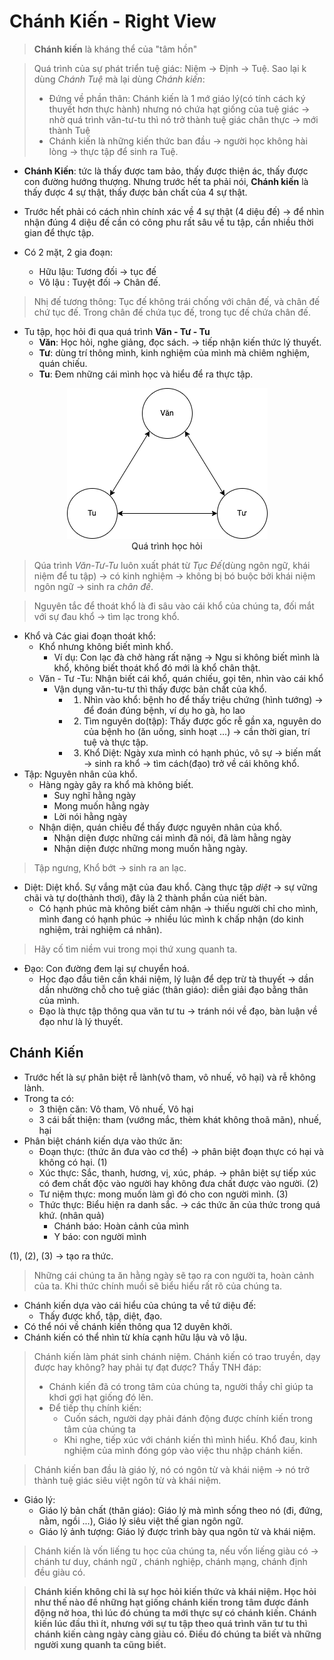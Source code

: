 # Chánh Kiến - Right View
> **Chánh kiến** là kháng thể của "tâm hồn"


> Quá trình của sự phát triển tuệ giác: Niệm $\to$ Định $\to$ Tuệ.
> Sao lại k dùng *Chánh Tuệ* mà lại dùng *Chánh kiến*: 
>   + Đứng về phần thân: Chánh kiến là 1 mớ giáo lý(có tính cách ký thuyết hơn thực hành) nhưng nó chứa hạt giống của tuệ giác $\to$ nhờ quá trình văn-tư-tu thì nó trở thành tuệ giác chân thực $\to$ mới thành Tuệ
>   +  Chánh kiến là những kiến thức ban đầu $\to$ người học không hài lòng $\to$ thực tập để sinh ra Tuệ.
> 
  

+ **Chánh Kiến**: tức là thấy được tam bảo, thấy được thiện ác, thấy được con đường hướng thượng. Nhưng trước hết ta phải nói, **Chánh kiến** là thấy được 4 sự thật, thấy được bản chất của 4 sự thật.

+ Trước hết phải có cách nhìn chính xác về 4 sự thật (4 diệu đế) $\to$  để nhìn nhận đúng 4 diệu đế cần có công phu rất sâu về tu tập, cần nhiều thời gian để thực tập.

+ Có 2 mặt, 2 gia đoạn:
  + Hữu lậu: Tương đối $\to$ tục đế 
  + Vô lậu : Tuyệt đối $\to$ Chân đế.

> Nhị đế tương thông: Tục đế không trái chống với chân đế, và chân đế chứ tục đế.
> Trong chân đế chứa tục đế, trong tục đế chứa chân đế. 
+ Tu tập, học hỏi đi qua quá trình **Văn - Tư - Tu**
  + **Văn**: Học hỏi, nghe giảng, đọc sách. $\to$ tiếp nhận kiến thức lý thuyết. 
  + **Tư**: dùng trí thông mình, kinh nghiệm của mình mà chiêm nghiệm, quán chiếu. 
  + **Tu**: Đem những cái mình học và hiểu để ra thực tập. 

<div style='text-align:center'>
<img src = '../../../../Media/buddha/learning_flow.png'>
<figcaption> Quá trình học hỏi </figcaption>
</div>

> Qúa trình *Văn-Tư-Tu* luôn xuất phát từ *Tục Đế*(dùng ngôn ngữ, khái niệm để tu tập) $\to$ có kinh nghiệm $\to$ không bị bó buộc bởi khái niệm ngôn ngữ $\to$ sinh ra *chân đế*. 

> Nguyên tắc để thoát khổ là đi sâu vào cái khổ của chúng ta, đối mắt với sự đau khổ $\to$ tìm lạc trong khổ. 

+ Khổ và Các giai đoạn thoát khổ:
  + Khổ nhưng không biết mình khổ.
    + Ví dụ: Con lạc đà chở hàng rất nặng $\to$ Ngu si không biết mình là khổ, không biết thoát khổ đó mới là khổ chân thật.
  + Văn - Tư -Tu: Nhận biết cái khổ, quán chiếu, gọi tên, nhìn vào cái khổ
    + Vận dụng văn-tu-tư thì thấy được bản chất của khổ.
      + 1. Nhìn vào khổ: bệnh ho để thấy triệu chứng (hình tướng) $\to$ để đoán đúng bệnh, ví dụ ho gà, ho lao
      + 2. Tìm nguyên do(tập): Thấy được gốc rễ gần xa, nguyên do của bệnh ho  (ăn uống, sinh hoạt ...) $\to$ cần thời gian, trí tuệ và thực tập.
      + 3. Khổ Diệt: Ngày xưa mình có hạnh phúc, vô sự $\to$ biến mất $\to$ sinh ra khổ $\to$ tìm cách(đạo) trở về cái không khổ. 
+ Tập: Nguyên nhân của khổ. 
  + Hàng ngày gây ra khổ mà không biết.
    + Suy nghĩ hằng ngày
    + Mong muốn hằng ngày
    + Lời nói hằng ngày 
  + Nhận diện, quán chiều để thấy được nguyên nhân của khổ. 
    + Nhận diện được những cái mình đã nói, đã làm hằng ngày 
    + Nhận diện được những mong muốn hằng ngày. 
> Tập ngưng, Khổ bớt $\to$ sinh ra an lạc. 
+ Diệt: Diệt khổ. Sự vắng mặt của đau khổ. Càng thực tập *diệt* $\to$ sự vững chãi và tự do(thảnh thơi), đây là 2 thành phần của niết bàn.  
  + Có hạnh phúc mà không biết cảm nhận $\to$ thiếu người chỉ cho mình, mình đang có hạnh phúc $\to$ nhiều lúc mình k chấp nhận (do kinh nghiệm, trải nghiệm cá nhân).
> Hãy cố tìm niềm vui trong mọi thứ xung quanh ta. 
+ Đạo: Con đường đem lại sự chuyển hoá. 
  + Học đạo đầu tiên cần khái niệm, lý luận để dẹp trừ tà thuyết $\to$ dần dần nhường chỗ cho tuệ giác (thân giáo): diễn giải đạo bằng thân của mình. 
  + Đạo là thực tập thông qua văn tư tu $\to$ tránh nói về đạo, bàn luận về đạo như là lý thuyết. 

## Chánh Kiến
+ Trước hết là sự phân biệt rễ lành(vô tham, vô nhuế, vô hại) và rễ không lành.
+ Trong ta có:
  + 3 thiện căn: Vô tham, Vô nhuế, Vô hại
  + 3 cái bất thiện: tham (vướng mắc, thèm khát không thoã mãn), nhuế, hại
+ Phân biệt chánh  kiến dựa vào thức ăn:
  + Đoạn thực: (thức ăn đưa vào cơ thể) $\to$ phân biệt đoạn thực có hại và không có hại. (1)
  + Xúc thực: Sắc, thanh, hương, vị, xúc, pháp. $\to$ phân biệt sự tiếp xúc có đem chất độc vào người hay không đưa chất được vào người. (2)
  + Tư niệm thực: mong muốn làm gì đó cho con người mình. (3)
  + Thức thực: Biểu hiện ra danh sắc. $\to$ các thức ăn của thức trong quá khứ. (nhân quả)
    + Chánh báo: Hoàn cảnh của mình
    + Y báo: con người mình 

(1), (2), (3) $\to$ tạo ra thức. 
> Những cái chúng ta ăn hằng ngày sẽ tạo ra con người ta, hoàn cảnh của ta. Khi thức chính muồi sẽ biểu hiểu rất rõ của chúng ta. 

+ Chánh kiến dựa vào cái hiểu của chúng ta về tứ diệu đế:
  + Thấy được khổ, tập, diệt, đạo.
+ Có thể nói về chánh kiến thông qua 12 duyên khởi.
+ Chánh kiến có thể nhìn từ khía cạnh hữu lậu và vô lậu. 

> Chánh kiến làm phát sinh chánh niệm. 
> Chánh kiến có trao truyền, dạy được hay không? hay phải tự đạt được?
> Thầy TNH đáp:
>   + Chánh kiến đã có trong tâm của chúng ta, người thầy chỉ giúp ta khơi gợi hạt giống đó lên.
>   + Để tiếp thụ chính kiến:
>     + Cuốn sách, người dạy phải đánh động được chính kiến trong tâm của chúng ta
>     + Khi nghe, tiếp xúc với chánh kiến thì mình hiểu. Khổ đau, kinh nghiệm của mình đóng góp vào việc thu nhập chánh kiến.

> Chánh kiến ban đầu là giáo lý, nó có ngôn từ và khái niệm $\to$ nó trở thành tuệ giác siêu việt ngôn từ và khái niệm.

+ Giáo lý:
  + Giáo lý bản chất (thân giáo): Giáo lý mà mình sống theo nó (đi, đứng, nằm, ngồi ...), Giáo lý siêu việt thế gian ngôn ngữ. 
  + Giáo lý ảnh tượng: Giáo lý được trình bày qua ngôn từ và khái niệm. 
> Chánh kiến là vốn liếng tu học của chúng ta, nếu vốn liếng giàu có $\to$ chánh tư duy, chánh ngữ , chánh nghiệp, chánh mạng, chánh định đều giàu có. 

> **Chánh kiến không chỉ là sự học hỏi kiến thức và khái niệm. Học hỏi như thế nào để những hạt giống chánh kiến trong tâm được đánh động nở hoa, thì lúc đó chúng ta mới thực sự có chánh kiến. 
> Chánh kiến lúc đầu thì ít, nhưng với sự tu tập theo quá trình văn tư tu thì chánh kiến càng ngày càng giàu có. Điều đó chúng ta biết và những người xung quanh ta cũng biết.**  
